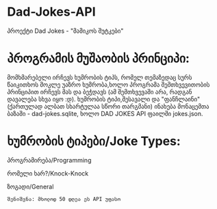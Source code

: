 # Dad-Jokes-API
პროექტი Dad Jokes - "მამიკოს შუტკები"

# პროგრამის მუშაობის პრინციპი:
მომხმარებელი ირჩევს ხუმრობის ტიპს, რომელ თემაზედაც სურს წაიკითხოს მოკლე უაზრო ხუმრობა,ხოლო პროგრამა შემთხვევითობის პრინციპით ირჩევს მას და ბეჭდავს (ამ შემთხვევაში არა, რადგან დავალება სხვა იყო :დ). ხუმრობის ტიპი,შესავალი და "ფანჩლაინი"(ქართულად ალბათ სხარტულაა სწორი თარგმანი) ინახება მონაცემთა ბაზაში - dad-jokes.sqlite, ხოლო DAD JOKES API ფაილში jokes.json.

# ხუმრობის ტიპები/Joke Types:
პროგრამირება/Programming

რომელი ხარ?/Knock-Knock

ზოგადი/General




	შენიშვნა: მხოლოდ 50 დღეა ეს API უფასო

